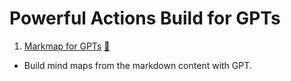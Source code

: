 # Powerful Actions Build for GPTs

1. [Markmap for GPTs](actions/markmap-for-gpts) [🔗](https://chat.openai.com/g/g-SaExnThM9-the-mind-maps)
  - Build mind maps from the markdown content with GPT.

